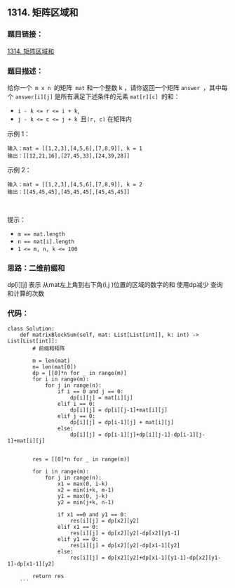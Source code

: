 ## 1314. 矩阵区域和
### 题目链接：
 [1314. 矩阵区域和](https://leetcode-cn.com/problems/matrix-block-sum/)
 
 ### 题目描述：
 
给你一个` m x n `的矩阵` mat` 和一个整数 k ，请你返回一个矩阵 `answer `，其中每个 `answer[i][j]` 是所有满足下述条件的元素 `mat[r][c] `的和： 

- `i - k <= r <= i + k`,
- `j - k <= c <= j + k `且`(r, c)` 在矩阵内
 

示例 1：
```
输入：mat = [[1,2,3],[4,5,6],[7,8,9]], k = 1
输出：[[12,21,16],[27,45,33],[24,39,28]]
```
示例 2：
```
输入：mat = [[1,2,3],[4,5,6],[7,8,9]], k = 2
输出：[[45,45,45],[45,45,45],[45,45,45]]
```
 

提示：

 - `m == mat.length`
- `n == mat[i].length`
- `1 <= m, n, k <= 100`


### 思路：二维前缀和

dp[i][j] 表示 从mat左上角到右下角(i,j )位置的区域的数字的和 
使用dp减少 查询和计算的次数

### 代码：
```
class Solution:
    def matrixBlockSum(self, mat: List[List[int]], k: int) -> List[List[int]]:
        # 前缀和矩阵

        m = len(mat)
        n= len(mat[0])
        dp = [[0]*n for _ in range(m)]
        for i in range(m):
            for j in range(n):
                if i == 0 and j == 0:
                    dp[i][j] = mat[i][j]
                elif i == 0:
                    dp[i][j] = dp[i][j-1]+mat[i][j]
                elif j == 0:
                    dp[i][j] = dp[i-1][j] + mat[i][j]
                else:
                    dp[i][j] = dp[i-1][j]+dp[i][j-1]-dp[i-1][j-1]+mat[i][j]

        
        res = [[0]*n for _ in range(m)]

        for i in range(m):
            for j in range(n):
                x1 = max(0, i-k)
                x2 = min(i+k, m-1)
                y1 = max(0, j-k)
                y2 = min(j+k, n-1)

                if x1 ==0 and y1 == 0:
                    res[i][j] = dp[x2][y2]
                elif x1 == 0:
                    res[i][j] = dp[x2][y2]-dp[x2][y1-1]
                elif y1 == 0:
                    res[i][j] = dp[x2][y2]-dp[x1-1][y2]
                else:
                    res[i][j] = dp[x2][y2]+dp[x1-1][y1-1]-dp[x2][y1-1]-dp[x1-1][y2]

        return res
	```
